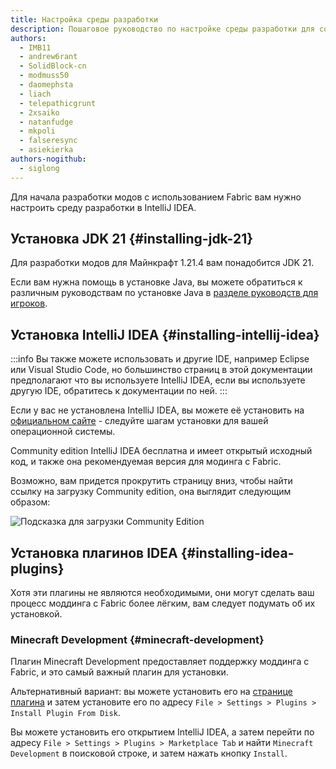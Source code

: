 ```yaml
---
title: Настройка среды разработки
description: Пошаговое руководство по настройке среды разработки для создания модов с помощью Fabric.
authors:
  - IMB11
  - andrew6rant
  - SolidBlock-cn
  - modmuss50
  - daomephsta
  - liach
  - telepathicgrunt
  - 2xsaiko
  - natanfudge
  - mkpoli
  - falseresync
  - asiekierka
authors-nogithub:
  - siglong
---
```


Для начала разработки модов с использованием Fabric вам нужно настроить среду разработки в IntelliJ IDEA.

## Установка JDK 21 {#installing-jdk-21}

Для разработки модов для Майнкрафт 1.21.4 вам понадобится JDK 21.

Если вам нужна помощь в установке Java, вы можете обратиться к различным руководствам по установке Java в [разделе руководств для игроков](../../players/index).

## Установка IntelliJ IDEA {#installing-intellij-idea}

:::info
Вы также можете использовать и другие IDE, например Eclipse или Visual Studio Code, но большинство страниц в этой документации предполагают что вы используете IntelliJ IDEA, если вы используете другую IDE, обратитесь к документации по ней.
:::

Если у вас не установлена IntelliJ IDEA, вы можете её установить на [официальном сайте](https://www.jetbrains.com/idea/download/) - следуйте шагам установки для вашей операционной системы.

Community edition IntelliJ IDEA бесплатна и имеет открытый исходный код, и также она рекомендуемая версия для модинга с Fabric.

Возможно, вам придется прокрутить страницу вниз, чтобы найти ссылку на загрузку Community edition, она выглядит следующим образом:

![Подсказка для загрузки Community Edition](/assets/develop/getting-started/idea-community.png)

## Установка плагинов IDEA {#installing-idea-plugins}

Хотя эти плагины не являются необходимыми, они могут сделать ваш процесс моддинга с Fabric более лёгким, вам следует подумать об их установкой.

### Minecraft Development {#minecraft-development}

Плагин Minecraft Development предоставляет поддержку моддинга с Fabric, и это самый важный плагин для установки.

Альтернативный вариант: вы можете установить его на [странице плагина](https://plugins.jetbrains.com/plugin/8327-minecraft-development) и затем установите его по адресу `File > Settings > Plugins > Install Plugin From Disk`.

Вы можете установить его открытием IntelliJ IDEA, а затем перейти по адресу `File > Settings > Plugins > Marketplace Tab` и найти `Minecraft Development` в поисковой строке, и затем нажать кнопку `Install`.
